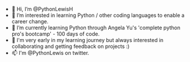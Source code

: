 - 👋 Hi, I’m @PythonLewisH
- 👀 I’m interested in learning Python / other coding languages to enable a career change.
- 🌱 I’m currently learning Python through Angela Yu's 'complete python pro's bootcamp' - 100 days of code.
- 💞️ I'm very early in my learning journey but always interested in collaborating and getting feedback on projects :)
- 📫 I'm @PythonLewis on twitter.

<!---
PythonLewisH/PythonLewisH is a ✨ special ✨ repository because its `README.md` (this file) appears on your GitHub profile.
You can click the Preview link to take a look at your changes.
--->
